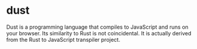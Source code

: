 dust
====

Dust is a programming language that compiles to JavaScript and runs on your browser. Its similarity to Rust is not coincidental. It is actually derived from the Rust to JavaScript transpiler project.

